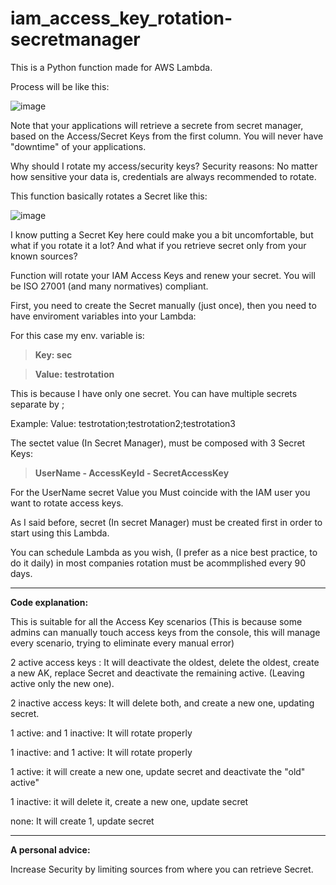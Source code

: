# iam_access_key_rotation-secretmanager

This is a Python function made for AWS Lambda.

Process will be like this:

![image](https://user-images.githubusercontent.com/103848038/221833337-670d0201-710e-4ab6-8493-8902f070131a.png)

Note that your applications will retrieve a secrete from secret manager, based on the Access/Secret Keys from the first column. You will never have "downtime" of your applications.

Why should I rotate my access/security keys? Security reasons: No matter how sensitive your data is, credentials are always recommended to rotate. 

This function basically rotates a Secret like this:

![image](https://user-images.githubusercontent.com/103848038/221819488-954358b8-0b3b-4ff7-8749-da4173c720ed.png)

I know putting a Secret Key here could make you a bit uncomfortable, but what if you rotate it a lot? And what if you retrieve secret only from your known sources?


Function will rotate your IAM Access Keys and renew your secret. You will be ISO 27001 (and many normatives) compliant.


First, you need to create the Secret manually (just once), then you need to have enviroment variables into your Lambda:


For this case my env. variable is:

>**Key: sec**

>**Value: testrotation**


This is because I have only one secret. You can have multiple secrets separate by ;

Example: Value: testrotation;testrotation2;testrotation3

The sectet value (In Secret Manager), must be composed with 3 Secret Keys:

>**UserName - AccessKeyId - SecretAccessKey**

For the UserName secret Value you Must coincide with the IAM user you want to rotate access keys.

As I said before, secret (In secret Manager) must be created first in order to start using this Lambda.

You can schedule Lambda as you wish, (I prefer as a nice best practice, to do it daily) in most companies rotation must be acommplished every 90 days.

-------------

**Code explanation:** 

This is suitable for all the Access Key scenarios (This is because some admins can manually touch access keys from the console, this will manage every scenario, trying to eliminate every manual error)

2 active access keys : It will deactivate the oldest, delete the oldest, create a new AK, replace Secret and deactivate the remaining active. (Leaving active only the new one).

2 inactive access keys: It will delete both, and create a new one, updating secret.

1 active: and 1 inactive: It will rotate properly

1 inactive: and 1 active: It will rotate properly

1 active: it will create a new one, update secret and deactivate the "old" active"

1 inactive: it will delete it, create a new one, update secret

none: It will create 1, update secret

-------------

**A personal advice:** 

Increase Security by limiting sources from where you can retrieve Secret.


